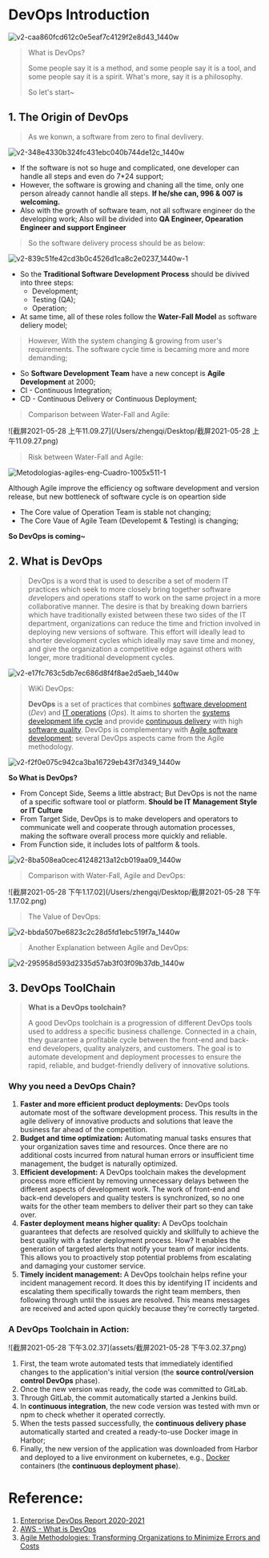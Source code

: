 # DevOps Introduction

![v2-caa860fcd612c0e5eaf7c4129f2e8d43_1440w](assets/v2-caa860fcd612c0e5eaf7c4129f2e8d43_1440w.jpg)

> What is DevOps?  
>
> Some people say it is a method, and some people say it is a tool, and some people say it is a spirit. What's more, say it is a philosophy. 
>
> So let's start~ 

## 1. The Origin of DevOps

> As we konwn,  a software from zero to final devlivery.

![v2-348e4330b324fc431ebc040b744de12c_1440w](assets/v2-348e4330b324fc431ebc040b744de12c_1440w.jpg)



- If the software is not so huge and complicated, one developer can handle all steps and even do 7*24 support;
- However, the software is growing and chaning all the time, only one person already cannot handle all steps.  **If he/she can, 996 & 007 is welcoming.**
- Also with the growth of software  team, not all software engineer do the developing work; Also will be divided into **QA Engineer, Opearation Engineer and support Engineer**

> So the software delivery process should be as below:

![v2-839c51fe42cd3b0c4526d1ca8c2e0237_1440w-1](assets/v2-839c51fe42cd3b0c4526d1ca8c2e0237_1440w-1.png)

- So the **Traditional Software Development Process** should be divived into three steps:  
  - Development;
  - Testing (QA);
  - Operation;
- At same time, all of these roles follow the **Water-Fall Model** as software deliery model;

> However, With the system changing & growing from user's requirements. The software cycle time is becaming more and more demanding;

- So **Software Development Team** have a new concept is **Agile Development** at 2000;
- CI  - Continuous Integration;
- CD - Continuous Delivery or Continuous Deployment;

> Comparison between Water-Fall and Agile:

![截屏2021-05-28 上午11.09.27](/Users/zhengqi/Desktop/截屏2021-05-28 上午11.09.27.png)

> Risk between Water-Fall and Agile:

![Metodologias-agiles-eng-Cuadro-1005x511-1](assets/Metodologias-agiles-eng-Cuadro-1005x511-1.jpg)



Although Agile improve the efficiency og software development and version release, but new bottleneck of software cycle is on opeartion side

- The Core value of Operation Team is stable not changing;
- The Core Vaue of Agile Team (Developemt & Testing) is changing;

**So DevOps is coming~**

## 2. What is DevOps

> DevOps is a word that is used to describe a set of modern IT practices which seek to more closely bring together software *dev*elopers and *op*erations staff to work on the same project in a more collaborative manner. The desire is that by breaking down barriers which have traditionally existed between these two sides of the IT department, organizations can reduce the time and friction involved in deploying new versions of software. This effort will ideally lead to shorter development cycles which ideally may save time and money, and give the organization a competitive edge against others with longer, more traditional development cycles.

![v2-e17fc763c5db7ec686d8f4f8ae2d5aeb_1440w](assets/v2-e17fc763c5db7ec686d8f4f8ae2d5aeb_1440w.jpg)

> WiKi DevOps:
>
> **DevOps** is a set of practices that combines [software development](https://en.wikipedia.org/wiki/Software_development) (*Dev*) and [IT operations](https://en.wikipedia.org/wiki/IT_operations) (*Ops*). It aims to shorten the [systems development life cycle](https://en.wikipedia.org/wiki/Systems_development_life_cycle) and provide [continuous delivery](https://en.wikipedia.org/wiki/Continuous_delivery) with high [software quality](https://en.wikipedia.org/wiki/Software_quality). DevOps is complementary with [Agile software development](https://en.wikipedia.org/wiki/Agile_software_development); several DevOps aspects came from the Agile methodology.

![v2-f2f0e075c942ca3ba16729eb43f7d349_1440w](assets/v2-f2f0e075c942ca3ba16729eb43f7d349_1440w.png)

**So What is DevOps?**

- From Concept Side, Seems a little abstract; But DevOps is not the name of a specific software tool or platform. **Should be IT Management Style or IT Culture**
- From Target Side, DevOps is to make developers and operators to communicate well and cooperate through automation processes, making the software overall process more quickly and reliable.
- From Function side, it includes lots of paltform & tools.

![v2-8ba508ea0cec41248213a12cb019aa09_1440w](assets/v2-8ba508ea0cec41248213a12cb019aa09_1440w.jpg)

>  Comparison with Water-Fall, Agile and DevOps:

![截屏2021-05-28 下午1.17.02](/Users/zhengqi/Desktop/截屏2021-05-28 下午1.17.02.png)

> The Value of DevOps:

![v2-bbda507be6823c2c28d5fd1ebc519f7a_1440w](assets/v2-bbda507be6823c2c28d5fd1ebc519f7a_1440w.png)

> Another Explanation between Agile and DevOps:

![v2-295958d593d2335d57ab3f03f09b37db_1440w](assets/v2-295958d593d2335d57ab3f03f09b37db_1440w.jpg)

## 3. DevOps ToolChain

> **What is a DevOps toolchain?**
>
> A good DevOps toolchain is a progression of different DevOps tools used to address a specific business challenge. Connected in a chain, they guarantee a profitable cycle between the front-end and back-end developers, quality analyzers, and customers. The goal is to automate development and deployment processes to ensure the rapid, reliable, and budget-friendly delivery of innovative solutions.

### Why you need a DevOps Chain?

1. **Faster and more efficient product deployments:** DevOps tools automate most of the software development process. This results in the agile delivery of innovative products and solutions that leave the business far ahead of the competition.
2. **Budget and time optimization:** Automating manual tasks ensures that your organization saves time and resources. Once there are no additional costs incurred from natural human errors or insufficient time management, the budget is naturally optimized.
3. **Efficient development:** A DevOps toolchain makes the development process more efficient by removing unnecessary delays between the different aspects of development work. The work of front-end and back-end developers and quality testers is synchronized, so no one waits for the other team members to deliver their part so they can take over.
4. **Faster deployment means higher quality:** A DevOps toolchain guarantees that defects are resolved quickly and skillfully to achieve the best quality with a faster deployment process. How? It enables the generation of targeted alerts that notify your team of major incidents. This allows you to proactively stop potential problems from escalating and damaging your customer service.
5. **Timely incident management:** A DevOps toolchain helps refine your incident management record. It does this by identifying IT incidents and escalating them specifically towards the right team members, then following through until the issues are resolved. This means messages are received and acted upon quickly because they're correctly targeted.

### A DevOps Toolchain in Action:

![截屏2021-05-28 下午3.02.37](assets/截屏2021-05-28 下午3.02.37.png)



1. First, the team wrote automated tests that immediately identified changes to the application's initial version (the **source control/version control DevOps** phase).
2. Once the new version was ready, the code was committed to GitLab.
3. Through GitLab, the commit automatically started a Jenkins build.
4. In **continuous integration**, the new code version was tested with mvn or npm to check whether it operated correctly.
5. When the tests passed successfully, the **continuous delivery phase** automatically started and created a ready-to-use Docker image in Harbor;
6. Finally, the new version of the application was downloaded from Harbor and deployed to a live environment on kubernetes, e.g., [Docker](https://opensource.com/resources/what-docker) containers (the **continuous deployment phase**).

# Reference:

1. [Enterprise DevOps Report 2020-2021](https://azure.microsoft.com/en-us/resources/enterprise-devops-report-20202021/)
2. [AWS - What is DevOps](https://aws.amazon.com/devops/what-is-devops/?nc1=h_ls)
3. [Agile Methodologies: Transforming Organizations to Minimize Errors and Costs](https://www.ie.edu/insights/articles/agile-methodologies-transforming-organizations-to-minimize-errors-and-costs/)

